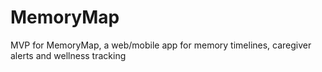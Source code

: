 # MemoryMap
MVP for MemoryMap, a web/mobile app for memory timelines, caregiver alerts and wellness tracking
